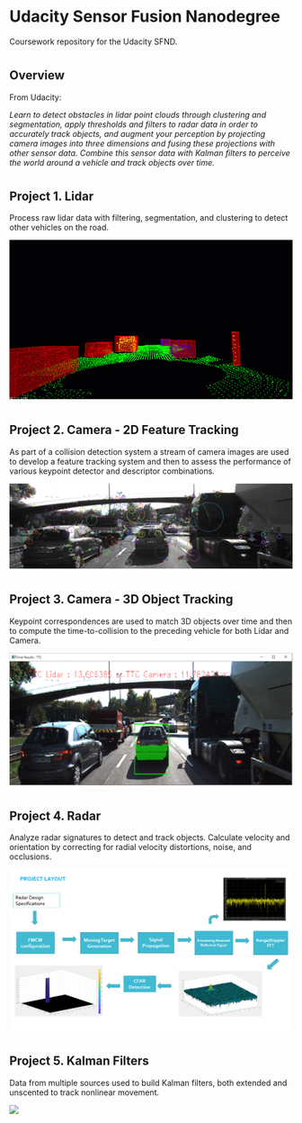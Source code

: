 # Udacity Sensor Fusion Nanodegree
Coursework repository for the Udacity SFND.


#
## Overview 

From Udacity: 

*Learn to detect obstacles in lidar point clouds through clustering and segmentation, apply thresholds and filters to radar data in order to accurately track objects, and augment your perception by projecting camera images into three dimensions and fusing these projections with other sensor data. Combine this sensor data with Kalman filters to perceive the world around a vehicle and track objects over time.*


#
## Project 1. Lidar

Process raw lidar data with filtering, segmentation, and clustering to detect other vehicles on the road.

<img src="Lidar/media/ObstacleDetectionFPS.gif" />

#
## Project 2. Camera - 2D Feature Tracking

As part of a collision detection system a stream of camera images are used to develop a feature tracking system and then to assess the performance of various keypoint detector and descriptor combinations.

<img src="Camera/2D Feature Tracking/images/keypoints.png"/>


#
## Project 3. Camera - 3D Object Tracking

Keypoint correspondences are used to match 3D objects over time and then to compute the time-to-collision to the preceding vehicle for both Lidar and Camera.

<img src="Camera/3D Object Tracking/images/sample.gif"/>

#
## Project 4. Radar

Analyze radar signatures to detect and track objects. Calculate velocity and orientation by correcting for radial velocity distortions, noise, and occlusions.

<img src="Radar/images/project-layout.png"/>


#
## Project 5. Kalman Filters

Data from multiple sources used to build Kalman filters, both extended and unscented to track nonlinear movement.

<img src="Unscented Kalman Filters/media/ukf_highway_tracked.gif"/>
